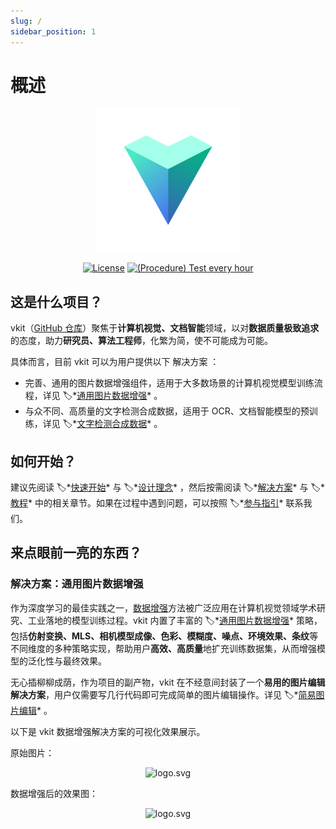 ```yaml
---
slug: /
sidebar_position: 1
---
```


# 概述

<div align="center">

<img alt="logo.svg" width="230" src="img/logo.svg" />

[![License](https://img.shields.io/badge/License-Commercial%20or%20SSPL-green?color=2fbf43?link=https://github.com/vkit-x/vkit/blob/master/LICENSE.txt)](https://github.com/vkit-x/vkit/blob/master/LICENSE.txt)
[![(Procedure) Test every hour](https://github.com/vkit-x/vkit/actions/workflows/procedure-test-every-hour.yaml/badge.svg)](https://github.com/vkit-x/vkit/actions/workflows/procedure-test-every-hour.yaml)

</div>

## 这是什么项目？

vkit（[GitHub 仓库](https://github.com/vkit-x/vkit)）聚焦于**计算机视觉、文档智能**领域，以对**数据质量极致追求**的态度，助力**研究员、算法工程师**，化繁为简，使不可能成为可能。

具体而言，目前 vkit 可以为用户提供以下 解决方案 ：

- 完善、通用的图片数据增强组件，适用于大多数场景的计算机视觉模型训练流程，详见 🏷️*[通用图片数据增强](/solution/data-augmentation)* 。
- 与众不同、高质量的文字检测合成数据，适用于 OCR、文档智能模型的预训练，详见 🏷️*[文字检测合成数据](/solution/text-detection)* 。


## 如何开始？

建议先阅读 🏷️*[快速开始](/quick-tour/quickstart)* 与 🏷️*[设计理念](/quick-tour/philosophy)* ，然后按需阅读 🏷️*[解决方案](/solution)* 与 🏷️*[教程](/tutorial)* 中的相关章节。如果在过程中遇到问题，可以按照 🏷️*[参与指引](/quick-tour/参与指引)* 联系我们。

## 来点眼前一亮的东西？

### 解决方案：通用图片数据增强

作为深度学习的最佳实践之一，[数据增强](https://en.wikipedia.org/wiki/Data_augmentation)方法被广泛应用在计算机视觉领域学术研究、工业落地的模型训练过程。vkit 内置了丰富的 🏷️*[通用图片数据增强](/solution/data-augmentation)* 策略，包括**仿射变换、MLS、相机模型成像、色彩、模糊度、噪点、环境效果、条纹**等不同维度的多种策略实现，帮助用户**高效、高质量**地扩充训练数据集，从而增强模型的泛化性与最终效果。

无心插柳柳成荫，作为项目的副产物，vkit 在不经意间封装了一个**易用的图片编辑解决方案**，用户仅需要写几行代码即可完成简单的图片编辑操作。详见 🏷️*[简易图片编辑](/solution/image-editing)* 。

以下是 vkit 数据增强解决方案的可视化效果展示。

原始图片：

<div align="center">

<img alt="logo.svg" width="250" src="img-docs/quick-tour/introduction/Rooster-resized.jpg" />

</div>

数据增强后的效果图：

<div align="center">

<img alt="logo.svg" width="648" src="img-docs/quick-tour/introduction/all-in-one-optim.gif" />

</div>

